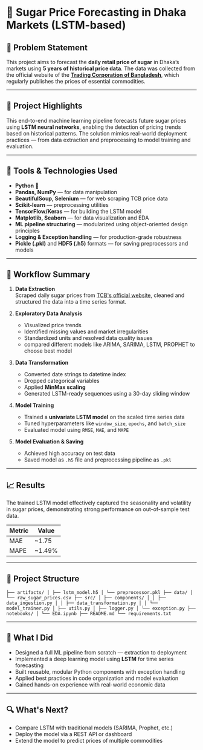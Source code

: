 # 🧠 Sugar Price Forecasting in Dhaka Markets (LSTM-based)

## 📝 Problem Statement

This project aims to forecast the **daily retail price of sugar** in Dhaka’s markets using **5 years of historical price data**. The data was collected from the official website of the [**Trading Corporation of Bangladesh**](https://www.tcb.gov.bd), which regularly publishes the prices of essential commodities.

---

## 🚀 Project Highlights

This end-to-end machine learning pipeline forecasts future sugar prices using **LSTM neural networks**, enabling the detection of pricing trends based on historical patterns. The solution mimics real-world deployment practices — from data extraction and preprocessing to model training and evaluation.

---

## 🔧 Tools & Technologies Used

- **Python** 🐍  
- **Pandas, NumPy** — for data manipulation  
- **BeautifulSoup, Selenium** — for web scraping TCB price data  
- **Scikit-learn** — preprocessing utilities  
- **TensorFlow/Keras** — for building the LSTM model  
- **Matplotlib, Seaborn** — for data visualization and EDA  
- **ML pipeline structuring** — modularized using object-oriented design principles  
- **Logging & Exception handling** — for production-grade robustness  
- **Pickle (.pkl)** and **HDF5 (.h5)** formats — for saving preprocessors and models  

---

## 🔄 Workflow Summary

1. **Data Extraction**  
   Scraped daily sugar prices from [TCB's official website](https://www.tcb.gov.bd), cleaned and structured the data into a time series format.

2. **Exploratory Data Analysis**  
   - Visualized price trends  
   - Identified missing values and market irregularities  
   - Standardized units and resolved data quality issues
   - compared different models like ARIMA, SARIMA, LSTM, PROPHET to choose best model

3. **Data Transformation**  
   - Converted date strings to datetime index  
   - Dropped categorical variables  
   - Applied **MinMax scaling**  
   - Generated LSTM-ready sequences using a 30-day sliding window  

4. **Model Training**  
   - Trained a **univariate LSTM model** on the scaled time series data  
   - Tuned hyperparameters like `window_size`, `epochs`, and `batch_size`  
   - Evaluated model using `RMSE`, `MAE`, and `MAPE`  

5. **Model Evaluation & Saving**  
   - Achieved high accuracy on test data  
   - Saved model as `.h5` file and preprocessing pipeline as `.pkl`  

---

## 📈 Results

The trained LSTM model effectively captured the seasonality and volatility in sugar prices, demonstrating strong performance on out-of-sample test data.

| Metric | Value |
|--------|-------|
| MAE    | ~1.75 |
| MAPE   | ~1.49% |

---

## 📁 Project Structure

<pre><code>├── artifacts/ │ ├── lstm_model.h5 │ └── preprocessor.pkl ├── data/ │ └── raw_sugar_prices.csv ├── src/ │ ├── components/ │ │ ├── data_ingestion.py │ │ ├── data_transformation.py │ │ └── model_trainer.py │ ├── utils.py │ ├── logger.py │ └── exception.py ├── notebooks/ │ └── EDA.ipynb ├── README.md └── requirements.txt </code></pre>


---

## 💼 What I Did

- Designed a full ML pipeline from scratch — extraction to deployment  
- Implemented a deep learning model using **LSTM** for time series forecasting  
- Built reusable, modular Python components with exception handling  
- Applied best practices in code organization and model evaluation  
- Gained hands-on experience with real-world economic data  

---

## 🔍 What's Next?

- Compare LSTM with traditional models (SARIMA, Prophet, etc.)  
- Deploy the model via a REST API or dashboard  
- Extend the model to predict prices of multiple commodities  


